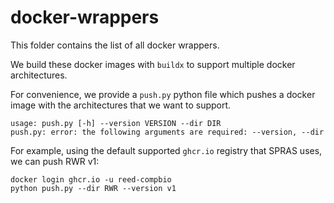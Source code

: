 # docker-wrappers

This folder contains the list of all docker wrappers.

We build these docker images with `buildx` to support multiple docker architectures.

For convenience, we provide a `push.py` python file which pushes a docker image with the architectures
that we want to support.

```
usage: push.py [-h] --version VERSION --dir DIR
push.py: error: the following arguments are required: --version, --dir
```

For example, using the default supported `ghcr.io` registry that SPRAS uses, we can push RWR v1:

```
docker login ghcr.io -u reed-compbio
python push.py --dir RWR --version v1
```
